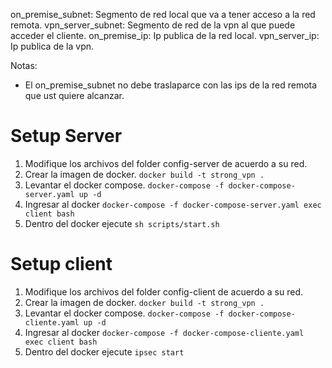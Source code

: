 on_premise_subnet: Segmento de red local que va a tener acceso a la red remota.
vpn_server_subnet: Segmento de red de la vpn al que puede acceder el cliente.
on_premise_ip: Ip publica de la red local.
vpn_server_ip: Ip publica de la vpn.

Notas: 
 - El on_premise_subnet no debe traslaparce con las ips de la red remota que ust quiere alcanzar.

# Setup Server

1. Modifique los archivos del folder config-server de acuerdo a su red.
2. Crear la imagen de docker.
    `docker build -t strong_vpn .`
3. Levantar el docker compose.
    `docker-compose -f docker-compose-server.yaml up -d`
4. Ingresar al docker
    `docker-compose -f docker-compose-server.yaml exec client bash`
5. Dentro del docker ejecute
    `sh scripts/start.sh`

# Setup client

1. Modifique los archivos del folder config-client de acuerdo a su red.
2. Crear la imagen de docker.
    `docker build -t strong_vpn .`
3. Levantar el docker compose.
    `docker-compose -f docker-compose-cliente.yaml up -d`
4. Ingresar al docker
    `docker-compose -f docker-compose-cliente.yaml exec client bash`
5. Dentro del docker ejecute
    `ipsec start`
